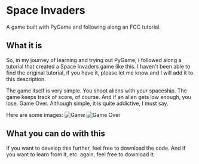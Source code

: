 # Space Invaders
A game built with PyGame and following along an FCC tutorial.

## What it is
So, in my journey of learning and trying out PyGame, I followed along a tutorial that created a Space Invaders game like this. I haven't been able to find the original tutorial, if you have it, please let me know and I will add it to this description.

The game itself is very simple. You shoot aliens with your spaceship. The game keeps track of score, of course. And if an alien gets low enough, you lose. Game Over. Although simple, it is quite addictive, I must say.

Here are some images:
![Game](https://i.imgur.com/k4OytNo.png)
![Game Over](https://i.imgur.com/0ED1vF8.png)

## What you can do with this
If you want to develop this further, feel free to download the code. And if you want to learn from it, etc. again, feel free to download it. 
